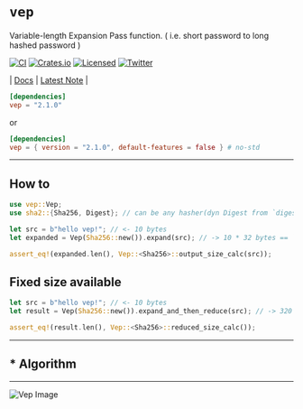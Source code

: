 # **`vep`**

Variable-length Expansion Pass function. ( i.e. short password to long hashed password )


[![CI][ci-badge]][ci-url]
[![Crates.io][crates-badge]][crates-url]
[![Licensed][license-badge]][license-url]
[![Twitter][twitter-badge]][twitter-url]

[ci-badge]: https://github.com/just-do-halee/vep/actions/workflows/ci.yml/badge.svg
[crates-badge]: https://img.shields.io/crates/v/vep.svg?labelColor=383636
[license-badge]: https://img.shields.io/crates/l/vep?labelColor=383636
[twitter-badge]: https://img.shields.io/twitter/follow/do_halee?style=flat&logo=twitter&color=4a4646&labelColor=333131&label=just-do-halee

[ci-url]: https://github.com/just-do-halee/vep/actions
[twitter-url]: https://twitter.com/do_halee
[crates-url]: https://crates.io/crates/vep
[license-url]: https://github.com/just-do-halee/vep
| [Docs](https://docs.rs/vep) | [Latest Note](https://github.com/just-do-halee/vep/blob/main/CHANGELOG.md) |

```toml
[dependencies]
vep = "2.1.0"
```

or

```toml
[dependencies]
vep = { version = "2.1.0", default-features = false } # no-std
```

---

## How to

```rust
use vep::Vep;
use sha2::{Sha256, Digest}; // can be any hasher(dyn Digest from `digest` crate)

let src = b"hello vep!"; // <- 10 bytes
let expanded = Vep(Sha256::new()).expand(src); // -> 10 * 32 bytes == `320 bytes`

assert_eq!(expanded.len(), Vep::<Sha256>::output_size_calc(src));
```

## Fixed size available
```rust
let src = b"hello vep!"; // <- 10 bytes
let result = Vep(Sha256::new()).expand_and_then_reduce(src); // -> 320 bytes -> `32 bytes` (reduced)

assert_eq!(result.len(), Vep::<Sha256>::reduced_size_calc());
```
---
## * Algorithm
---
![Vep Image](https://i.ibb.co/WgTkyXF/vep2.png)